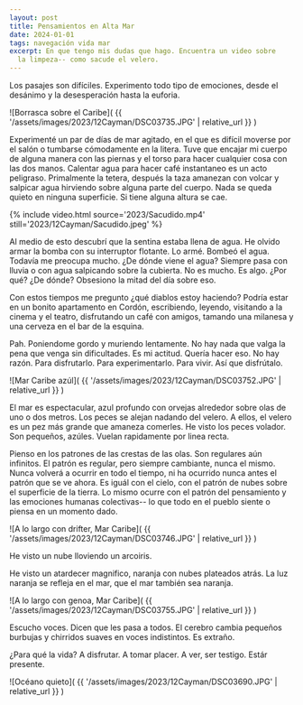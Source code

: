 ```yaml
---
layout: post
title: Pensamientos en Alta Mar
date: 2024-01-01
tags: navegación vida mar
excerpt: En que tengo mis dudas que hago. Encuentra un video sobre
  la limpeza-- como sacude el velero.
---
```


Los pasajes son difíciles. Experimento todo tipo de emociones,
desde el desánimo y la desesperación hasta la euforia.

![Borrasca sobre el Caribe](
  {{ '/assets/images/2023/12Cayman/DSC03735.JPG' | relative_url }}
)

Experimenté un par de días de mar agitado, en el que es difícil moverse por el
salón o tumbarse cómodamente en la litera.
Tuve que encajar mi cuerpo de alguna manera con las piernas y el torso para
hacer cualquier cosa con las dos manos.
Calentar agua para hacer café instantaneo es un acto peligraso.
Primalmente la tetera, después la taza amanezan con volcar y salpicar agua
hirviendo sobre alguna parte del cuerpo.
Nada se queda quieto en ninguna superficie. Si tiene alguna altura se cae.

{% include video.html
  source='2023/Sacudido.mp4'
  still='2023/12Cayman/Sacudido.jpeg'
%}

Al medio de esto descubrí que la sentina estaba llena de agua. He olvido armar
la bomba con su interruptor flotante. Lo armé. Bombeó el agua. Todavía me
preocupa mucho.  ¿De dónde viene el agua? Siempre pasa con lluvia o con agua
salpicando sobre la cubierta. No es mucho. Es algo. ¿Por qué? ¿De dónde?
Obsesiono la mitad del día sobre eso.

Con estos tiempos me pregunto ¿qué diablos estoy haciendo? Podría estar en
un bonito apartamento en Cordón, escribiendo, leyendo, visitando a la cinema
y el teatro, disfrutando un café con amigos, tamando una milanesa y una cerveza
en el bar de la esquina.

Pah. Poniendome gordo y muriendo lentamente. No hay nada que valga la pena
que venga sin dificultades. Es mi actitud. Quería hacer eso. No hay razón.
Para disfrutarlo. Para experimentarlo. Para vivir. Así que disfrútalo.

![Mar Caribe azúl](
  {{ '/assets/images/2023/12Cayman/DSC03752.JPG' | relative_url }}
)

El mar es espectacular, azul profundo con orvejas alrededor sobre olas de uno
o dos metros. Los peces se alejan nadando del velero. A ellos, el velero
es un pez más grande que amaneza comerles. He visto los peces volador.
Son pequeños, azúles. Vuelan rapidamente por linea recta.

Pienso en los patrones de las crestas de las olas. Son regulares aún infinitos.
El patrón es regular, pero siempre cambiante, nunca el mismo. Nunca volverá
a ocurrir en todo el tiempo, ni ha ocurrido nunca antes el patrón que se ve
ahora. Es iguál con el cielo, con el patrón de nubes sobre el superficie de
la tierra. Lo mismo ocurre con el patrón del pensamiento y las emociones
humanas colectivas-- lo que todo en el pueblo siente o piensa en un momento
dado.

![A lo largo con drifter, Mar Caribe](
  {{ '/assets/images/2023/12Cayman/DSC03746.JPG' | relative_url }}
)

He visto un nube lloviendo un arcoiris.

He visto un atardecer magnifico, naranja con nubes plateados atrás. La luz
naranja se refleja en el mar, que el mar también sea naranja.

![A lo largo con genoa, Mar Caribe](
  {{ '/assets/images/2023/12Cayman/DSC03755.JPG' | relative_url }}
)

Escucho voces. Dicen que les pasa a todos. El cerebro cambia pequeños burbujas
y chirridos suaves en voces indistintos. Es extraño.

¿Para qué la vida? A disfrutar. A tomar placer. A ver, ser testigo. Estár
presente.

![Océano quieto](
  {{ '/assets/images/2023/12Cayman/DSC03690.JPG' | relative_url }}
)

